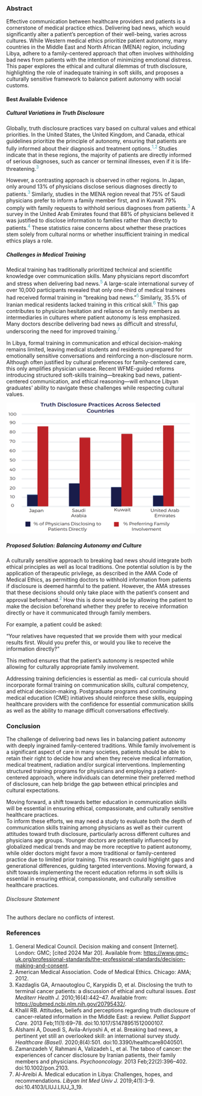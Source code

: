 
### Abstract

Effective communication between healthcare providers and patients is a cornerstone of medical practice ethics. Delivering bad news, which would significantly alter a patient’s perception of their well-being, varies across cultures. While Western medical ethics prioritize patient autonomy, many countries in the Middle East and North African (MENA) region, including Libya, adhere to a family-centered approach that often involves withholding bad news from patients with the intention of minimizing emotional distress. This paper explores the ethical and cultural dilemmas of truth disclosure, highlighting the role of inadequate training in soft skills, and proposes a culturally sensitive framework to balance patient autonomy with social customs.


#### Best Available Evidence

##### Cultural Variations in Truth Disclosure

Globally, truth disclosure practices vary based on cultural values and ethical priorities. In the United States, the United Kingdom, and Canada, ethical guidelines prioritize the principle of autonomy, ensuring that patients are fully informed about their diagnosis and treatment options.<sup style="color:#44A6B2;">1,2 </sup> Studies indicate that in these regions, the majority of patients are directly informed of serious diagnoses, such as cancer or terminal illnesses, even if it is life-threatening.<sup style="color:#44A6B2;">3 </sup>

However, a contrasting approach is observed in other regions. In Japan, only around 13% of physicians disclose serious diagnoses directly to patients.<sup style="color:#44A6B2;">3 </sup> Similarly, studies in the MENA region reveal that 75% of Saudi physicians prefer to inform a family member first, and in Kuwait 79% comply with family requests to withhold serious diagnoses from patients.<sup style="color:#44A6B2;">3 </sup> A survey in the United Arab Emirates found that 88% of physicians believed it was justified to disclose information to families rather than directly to patients.<sup style="color:#44A6B2;">4 </sup> These statistics raise concerns about whether these practices stem solely from cultural norms or whether insufficient training in medical ethics plays a role.

##### Challenges in Medical Training

Medical training has traditionally prioritized technical and scientific knowledge over communication skills. Many physicians report discomfort and stress when delivering bad news.<sup style="color:#44A6B2;">5 </sup> A large-scale international survey of over 10,000 participants revealed that only one-third of medical trainees had received formal training in “breaking bad news.”<sup style="color:#44A6B2;">5 </sup> Similarly, 35.5% of Iranian medical residents lacked training in this critical skill.<sup style="color:#44A6B2;">6 </sup> This gap contributes to physician hesitation and reliance on family members as intermediaries in cultures where patient autonomy is less emphasized. Many doctors describe delivering bad news as difficult and stressful, underscoring the need for improved training.<sup style="color:#44A6B2;">7 </sup>

In Libya, formal training in communication and ethical decision-making remains limited, leaving medical students and residents unprepared for emotionally sensitive conversations and reinforcing a non-disclosure norm. Although often justified by cultural preferences for family-centered care, this only amplifies physician unease. Recent WFME-guided reforms introducing structured soft-skills training—breaking bad news, patient-centered communication, and ethical reasoning—will enhance Libyan graduates’ ability to navigate these challenges while respecting cultural values.


![Alt text](https://raw.githubusercontent.com/Kaidasenpai/JBAEM_VOL1_ISSUE1/refs/heads/main/Disclosing%20Bad%20News%20to%20Patients_%20Balancing%20Culture%20and%20Autonomy/Figures/Figure_1.png)


##### Proposed Solution: Balancing Autonomy and Culture

A culturally sensitive approach to breaking bad news should integrate both ethical principles as well as local traditions. One potential solution is by the application of therapeutic privilege, as described in the AMA Code of Medical Ethics, as permitting doctors to withhold information from patients if disclosure is deemed harmful to the patient. However, the AMA stresses that these decisions should only take place with the patient’s consent and approval beforehand.<sup style="color:#44A6B2;">2 </sup> How this is done would be by allowing the patient to make the decision beforehand whether they prefer to receive information directly or have it communicated through family members.  

For example, a patient could be asked:

“Your relatives have requested that we provide them with your medical results first. Would you prefer this, or would you like to receive the information directly?”

This method ensures that the patient’s autonomy is respected while allowing for culturally appropriate family involvement.  

Addressing training deficiencies is essential as medi- cal curricula should incorporate formal training on communication skills, cultural competency, and ethical decision-making. Postgraduate programs and continuing medical education (CME) initiatives should reinforce these skills, equipping healthcare providers with the confidence for essential communication skills as well as the ability to manage difficult conversations effectively.


### Conclusion

The challenge of delivering bad news lies in balancing patient autonomy with deeply ingrained family-centered traditions. While family involvement is a significant aspect of care in many societies, patients should be able to retain their right to decide how and when they receive medical information, medical treatment, radiation and/or surgical interventions. Implementing structured training programs for physicians and employing a patient-centered approach, where individuals can determine their preferred method of disclosure, can help bridge the gap between ethical principles and cultural expectations. 

Moving forward, a shift towards better education in communication skills will be essential in ensuring ethical, compassionate, and culturally sensitive healthcare practices.  
To inform these efforts, we may need a study to evaluate both the depth of communication skills training among physicians as well as their current attitudes toward truth disclosure, particularly across different cultures and physicians age groups. Younger doctors are potentially influenced by globalized medical trends and may be more receptive to patient autonomy, while older doctors might favor a more traditional or family-centered practice due to limited prior training. This research could highlight gaps and generational differences, guiding targeted interventions. Moving forward, a shift towards implementing the recent education reforms in soft skills is essential in ensuring ethical, compassionate, and culturally sensitive healthcare practices.

###### Disclosure Statement

The authors declare no conflicts of interest.


### References

1. General Medical Council. Decision making and consent [Internet]. London: GMC; [cited 2024 Mar 20]. Available from: https://www.gmc-uk.org/professional-standards/the-professional-standards/decision-making-and-consent.
2. American Medical Association. Code of Medical Ethics. Chicago: AMA; 2012.  
3. Kazdaglis GA, Arnaoutoglou C, Karypidis D, et al. Disclosing the truth to terminal cancer patients: a discussion of ethical and cultural issues. *East Mediterr Health J.* 2010;16(4):442–47. Available from: https://pubmed.ncbi.nlm.nih.gov/20795432/. 
4. Khalil RB. Attitudes, beliefs and perceptions regarding truth disclosure of cancer-related information in the Middle East: a review. *Palliat Support Care.* 2013 Feb;11(1):69–78. doi:10.1017/S1478951512000107. 
5. Alshami A, Douedi S, Avila-Ariyoshi A, et al. Breaking bad news, a pertinent yet still an overlooked skill: an international survey study. *Healthcare (Basel).* 2020;8(4):501. doi:10.3390/healthcare8040501.  
6. Zamanzadeh V, Rahmani A, Valizadeh L, et al. The taboo of cancer: the experiences of cancer disclosure by Iranian patients, their family members and physicians. *Psychooncology.* 2013 Feb;22(2):396–402. doi:10.1002/pon.2103.
7. Al-Areibi A. Medical education in Libya: Challenges, hopes, and recommendations. *Libyan Int Med Univ J.* 2019;4(1):3–9. doi:10.4103/LIUJ.LIUJ_3_19.
